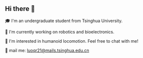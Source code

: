 ## Hi there 👋

<!--
**qianruiluo/qianruiluo** is a ✨ _special_ ✨ repository because its `README.md` (this file) appears on your GitHub profile.

Here are some ideas to get you started:

- 🔭 I’m currently working on ...
- 🌱 I’m currently learning ...
- 👯 I’m looking to collaborate on ...
- 🤔 I’m looking for help with ...
- 💬 Ask me about ...
- 📫 How to reach me: ...
- 😄 Pronouns: ...
- ⚡ Fun fact: ...
-->

🎓 I'm an undergraduate student from Tsinghua University.

🔭 I'm currently working on robotics and bioelectronics.

🤖 I'm interested in humanoid locomotion. Feel free to chat with me!

📧 mail me: luoqr21@mails.tsinghua.edu.cn
